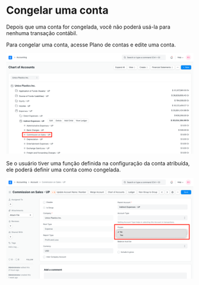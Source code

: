 # Congelar uma conta



Depois que uma conta for congelada, você não poderá usá-la para nenhuma transação contábil.


Para congelar uma conta, acesse Plano de contas e edite uma conta.


![Ledger no plano de contas](/files/expense-ledger.png)


Se o usuário tiver uma função definida na configuração da conta atribuída, ele poderá definir uma conta como congelada.


![Definir conta congelada como Sim](/files/frozen-ledger.png)



